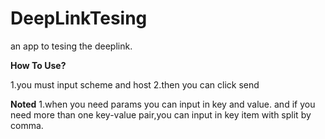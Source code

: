 # DeepLinkTesing
an app to tesing the deeplink.

<b>How To Use?</b>

1.you must input scheme and host
2.then you can click send


<b>Noted</b>
1.when you need params you can input in key and value.
and if you need more than one key-value pair,you can input in key item with split by comma. 
